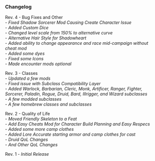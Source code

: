 ### Changelog

Rev. 4 - Bug Fixes and Other\
\- *Fixed Shadow Sorcerer Mod Causing Create Character Issue*\
\- *Added Custom Dice*\
\- *Changed level scale from 150% to alternative curve*\
\- *Alternative Hair Style for Shadowheart*\
\- *Added ability to change appearance and race mid-campaign without cheat mod*\
\- *Added some dyes*\
\- *Fixed some Icons*\
\- *Made encounter mods optional*

Rev. 3 - Classes\
\- *Updated a few mods*\
\- *Fixed issue with Subclass Compatibility Layer*\
\- *Added Warlock, Barbarian, Cleric, Monk, Artificer, Ranger, Fighter, Sorcerer, Paladin, Rogue, Druid, Bard, Illrigger, and Wizard subclasses*\
\- *A few modded subclasses*\
\- *A few homebrew classes and subclasses*

Rev. 2 - Quality of Life\
\-  *Moved Friendly Skeleton to a Feat*\
\-  *Add Easy Cheats Mod for Character Build Planning and Easy Respecs*\
\-  *Added some more camp clothes*\
\-  *Added Lore Accurate starting armor and camp clothes for cast*\
\-  *Druid QoL Changes*\
\-  *And Other QoL Changes*

Rev. 1 - *Initial Release*